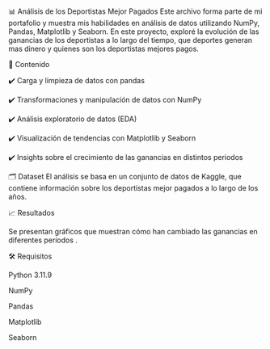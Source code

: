 📊 Análisis de los Deportistas Mejor Pagados
Este archivo forma parte de mi portafolio y muestra mis habilidades en análisis de datos utilizando NumPy, Pandas, Matplotlib y Seaborn. En este proyecto, exploré la evolución de las ganancias de los deportistas a lo largo del tiempo, que deportes generan mas dinero y quienes son los deportistas mejores pagos.

📌 Contenido

✔️ Carga y limpieza de datos con pandas

✔️ Transformaciones y manipulación de datos con NumPy

✔️ Análisis exploratorio de datos (EDA)

✔️ Visualización de tendencias con Matplotlib y Seaborn

✔️ Insights sobre el crecimiento de las ganancias en distintos periodos


🗂️ Dataset
El análisis se basa en un conjunto de datos de Kaggle, que contiene información sobre los deportistas mejor pagados a lo largo de los años.

📈 Resultados

Se presentan gráficos que muestran cómo han cambiado las ganancias en diferentes períodos .

🛠️ Requisitos

Python 3.11.9

NumPy

Pandas

Matplotlib

Seaborn


